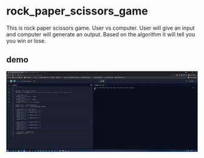 # rock_paper_scissors_game
This is rock paper scissors game. User vs computer. User will give an input and computer will generate an output. Based on the algorithm it will tell you you win or lose.
## demo
![App Gif](./rock.gif)

